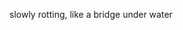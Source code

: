 slowly rotting, like a bridge under water

<!---
akashrajeshnair/akashrajeshnair is a ✨ special ✨ repository because its `README.md` (this file) appears on your GitHub profile.
You can click the Preview link to take a look at your changes.
--->
